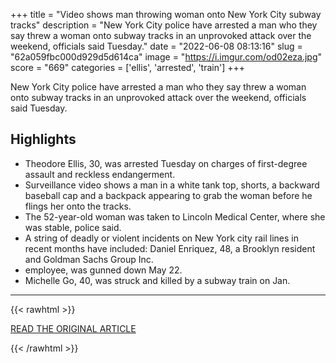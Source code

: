 +++
title = "Video shows man throwing woman onto New York City subway tracks"
description = "New York City police have arrested a man who they say threw a woman onto subway tracks in an unprovoked attack over the weekend, officials said Tuesday."
date = "2022-06-08 08:13:16"
slug = "62a059fbc000d929d5d614ca"
image = "https://i.imgur.com/od02eza.jpg"
score = "669"
categories = ['ellis', 'arrested', 'train']
+++

New York City police have arrested a man who they say threw a woman onto subway tracks in an unprovoked attack over the weekend, officials said Tuesday.

## Highlights

- Theodore Ellis, 30, was arrested Tuesday on charges of first-degree assault and reckless endangerment.
- Surveillance video shows a man in a white tank top, shorts, a backward baseball cap and a backpack appearing to grab the woman before he flings her onto the tracks.
- The 52-year-old woman was taken to Lincoln Medical Center, where she was stable, police said.
- A string of deadly or violent incidents on New York city rail lines in recent months have included: Daniel Enriquez, 48, a Brooklyn resident and Goldman Sachs Group Inc.
- employee, was gunned down May 22.
- Michelle Go, 40, was struck and killed by a subway train on Jan.

---

{{< rawhtml >}}
  <p class="article-category">
    <a target="_blank" href="https://www.nbcnews.com/news/us-news/terrifying-video-shows-man-throwing-woman-new-york-city-subway-tracks-rcna32295">READ THE ORIGINAL ARTICLE</a>
  </p>
{{< /rawhtml >}}
